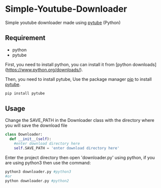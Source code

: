 # Simple-Youtube-Downloader

Simple youtube downloader made using [pytube](https://github.com/pytube/pytube) (Python)

## Requirement

- python
- pytube

First, you need to install python, you can install it from [python downloads] (https://www.python.org/downloads/).

Then, you need to install pytube, Use the package manager [pip](https://pip.pypa.io/en/stable/) to install [pytube](https://github.com/pytube/pytube).

```bash
pip install pytube
```

## Usage
Change the SAVE_PATH in the Downloader class with the directory where you will save the download file
```python
class Downloader:
  def __init__(self):
    #enter download directory here
    self.SAVE_PATH = 'enter download directory here'
```
Enter the project directory then open 'downloader.py' using python, if you are using python3 then use the command:

```bash
python3 downloader.py #python3
#or
python downloader.py #python2

```

